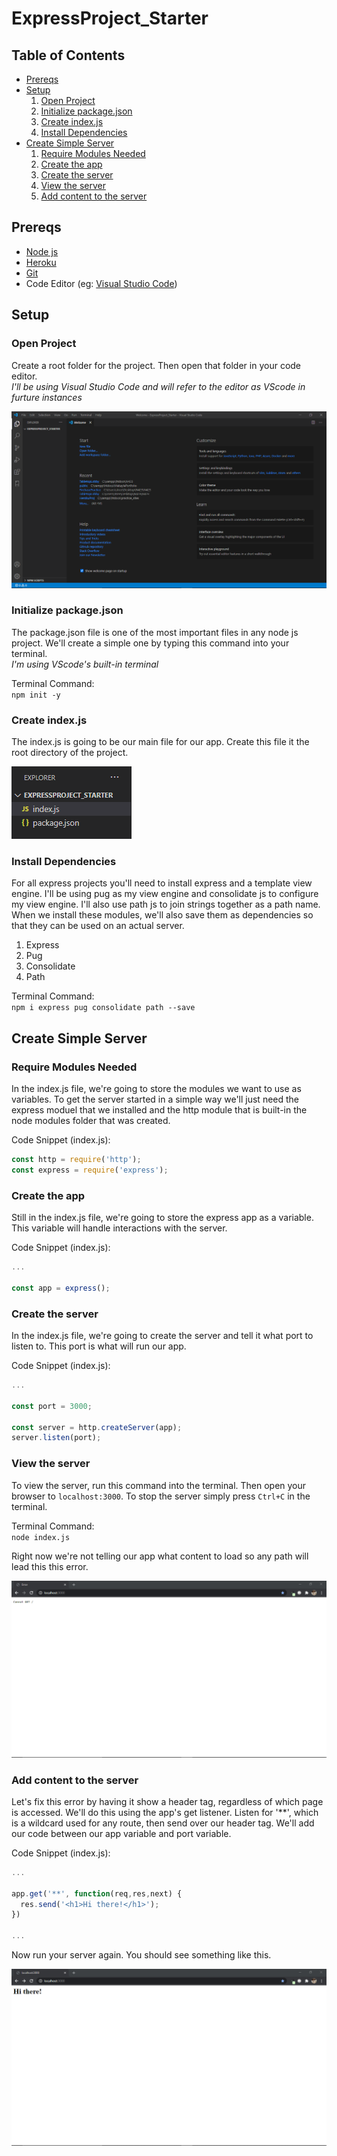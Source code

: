 # ExpressProject_Starter

## Table of Contents
- [Prereqs](#prereqs)
- [Setup](#setup)
  1. [Open Project](#open-project)
  2. [Initialize package.json](#initialize-package.json)
  3. [Create index.js](#create-index.js)
  4. [Install Dependencies](#install-dependencies)
- [Create Simple Server](#create-simple-server)
  1. [Require Modules Needed](#require-modules-needed)
  2. [Create the app](#create-the-app)
  2. [Create the server](#create-the-server)
  4. [View the server](#view-the-server)
  4. [Add content to the server](#add-content-to-the-server)
## Prereqs
- [Node js](https://nodejs.org/en/)
- [Heroku](https://devcenter.heroku.com/articles/heroku-cli)
- [Git](https://git-scm.com/downloads)
- Code Editor (eg: [Visual Studio Code](https://code.visualstudio.com/))

## Setup
### Open Project
Create a root folder for the project. Then open that folder in your code editor.\
*I'll be using Visual Studio Code and will refer to the editor as VScode in furture instances*

![Open Project](/Images/Open_Project.png)

### Initialize package.json
The package.json file is one of the most important files in any node js project. We'll create a simple one by typing this command into your terminal.\
*I'm using VScode's built-in terminal*

Terminal Command:\
`npm init -y`

### Create index.js
The index.js is going to be our main file for our app. Create this file it the root directory of the project.

![Root Directory](/Images/Index_JS.png)

### Install Dependencies
For all express projects you'll need to install express and a template view engine. I'll be using pug as my view engine and consolidate js to configure my view engine. I'll also use path js to join strings together as a path name. When we install these modules, we'll also save them as dependencies so that they can be used on an actual server.
1. Express
2. Pug
3. Consolidate
4. Path

Terminal Command:\
`npm i express pug consolidate path --save`

## Create Simple Server

### Require Modules Needed
In the index.js file, we're going to store the modules we want to use as variables. To get the server started in a simple way we'll just need the express moduel that we installed and the http module that is built-in the node modules folder that was created.

Code Snippet (index.js):
```javascript
const http = require('http');
const express = require('express');
```

### Create the app
Still in the index.js file, we're going to store the express app as a variable. This variable will handle interactions with the server.

Code Snippet (index.js):
```javascript
...

const app = express();
```

### Create the server
In the index.js file, we're going to create the server and tell it what port to listen to. This port is what will run our app.

Code Snippet (index.js):
```javascript
...

const port = 3000;

const server = http.createServer(app);
server.listen(port);
```

### View the server
To view the server, run this command into the terminal. Then open your browser to `localhost:3000`. To stop the server simply press `Ctrl+C` in the terminal. 

Terminal Command:\
`node index.js`

Right now we're not telling our app what content to load so any path will lead this this error.

![Simple Server](/Images/Simple_Server.png)

### Add content to the server

Let's fix this error by having it show a header tag, regardless of which page is accessed. We'll do this using the app's get listener. Listen for '\*\*', which is a wildcard used for any route, then send over our header tag. We'll add our code between our app variable and port variable.

Code Snippet (index.js):
```javascript
...

app.get('**', function(req,res,next) {
  res.send('<h1>Hi there!</h1>');
})

...
```

Now run your server again. You should see something like this.

![Simple Server With Content](/Images/Simple_Server_1.png)
